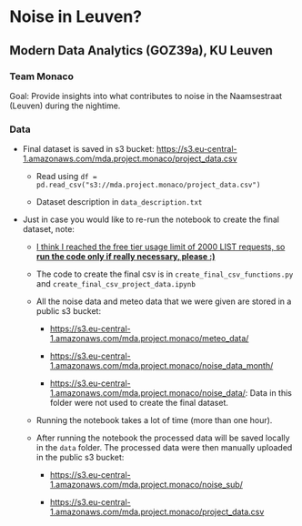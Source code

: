 # Noise in Leuven?

## Modern Data Analytics (GOZ39a), KU Leuven

### Team Monaco

Goal: Provide insights into what contributes to noise in the Naamsestraat (Leuven) during the nightime.

### Data 

* Final dataset is saved in s3 bucket: <a href="https://s3.eu-central-1.amazonaws.com/mda.project.monaco/project_data.csv">https://s3.eu-central-1.amazonaws.com/mda.project.monaco/project_data.csv</a>

  + Read using `df = pd.read_csv("s3://mda.project.monaco/project_data.csv")`

  + Dataset description in `data_description.txt`

* Just in case you would like to re-run the notebook to create the final dataset, note: 

  + <ins> I think I reached the free tier usage limit of 2000 LIST requests, so **run the code only if really necessary, please :)** </ins>

  + The code to create the final csv is in `create_final_csv_functions.py` and `create_final_csv_project_data.ipynb`
  
  + All the noise data and meteo data that we were given are stored in a public s3 bucket:
    
    + <a href="https://s3.eu-central-1.amazonaws.com/mda.project.monaco/meteo_data/">https://s3.eu-central-1.amazonaws.com/mda.project.monaco/meteo_data/</a>
    
    + <a heref="https://s3.eu-central-1.amazonaws.com/mda.project.monaco/noise_data_month/">https://s3.eu-central-1.amazonaws.com/mda.project.monaco/noise_data_month/</a>
    
    + <a href="https://s3.eu-central-1.amazonaws.com/mda.project.monaco/noise_data/">https://s3.eu-central-1.amazonaws.com/mda.project.monaco/noise_data/</a>: Data in this folder were not used to create the final dataset. 
  
  + Running the notebook takes a lot of time (more than one hour).
  
  + After running the notebook the processed data will be saved locally in the `data` folder. The processed data were then manually uploaded in the public s3 bucket: 
  
    + <a href="https://s3.eu-central-1.amazonaws.com/mda.project.monaco/noise_sub/">https://s3.eu-central-1.amazonaws.com/mda.project.monaco/noise_sub/</a> 
    
    + <a href="https://s3.eu-central-1.amazonaws.com/mda.project.monaco/project_data.csv">https://s3.eu-central-1.amazonaws.com/mda.project.monaco/project_data.csv</a>
  
 







